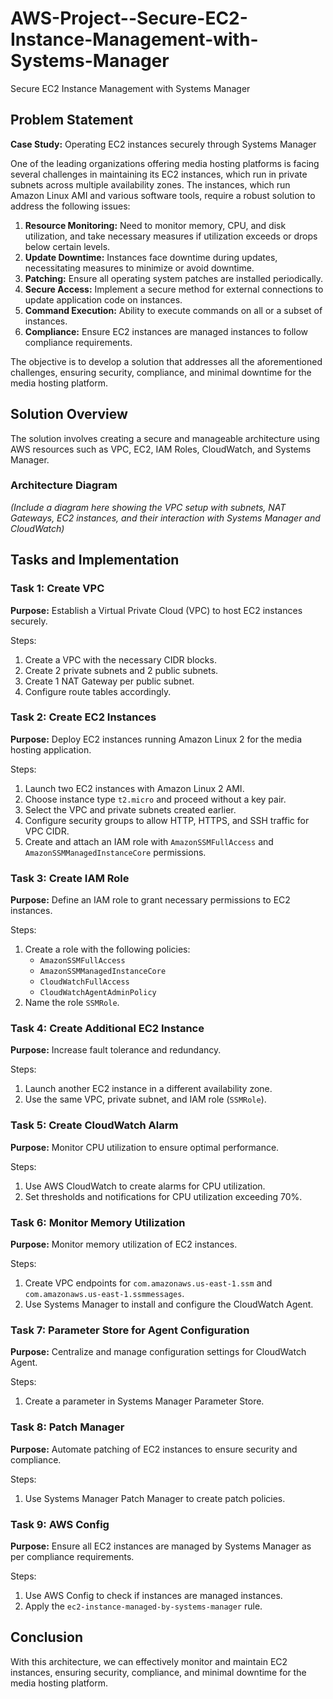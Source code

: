 # AWS-Project--Secure-EC2-Instance-Management-with-Systems-Manager

Secure EC2 Instance Management with Systems Manager

## Problem Statement

**Case Study:** Operating EC2 instances securely through Systems Manager

One of the leading organizations offering media hosting platforms is facing several challenges in maintaining its EC2 instances, which run in private subnets across multiple availability zones. The instances, which run Amazon Linux AMI and various software tools, require a robust solution to address the following issues:

1. **Resource Monitoring:** Need to monitor memory, CPU, and disk utilization, and take necessary measures if utilization exceeds or drops below certain levels.
2. **Update Downtime:** Instances face downtime during updates, necessitating measures to minimize or avoid downtime.
3. **Patching:** Ensure all operating system patches are installed periodically.
4. **Secure Access:** Implement a secure method for external connections to update application code on instances.
5. **Command Execution:** Ability to execute commands on all or a subset of instances.
6. **Compliance:** Ensure EC2 instances are managed instances to follow compliance requirements.

The objective is to develop a solution that addresses all the aforementioned challenges, ensuring security, compliance, and minimal downtime for the media hosting platform.

## Solution Overview

The solution involves creating a secure and manageable architecture using AWS resources such as VPC, EC2, IAM Roles, CloudWatch, and Systems Manager.

### Architecture Diagram

*(Include a diagram here showing the VPC setup with subnets, NAT Gateways, EC2 instances, and their interaction with Systems Manager and CloudWatch)*

## Tasks and Implementation

### Task 1: Create VPC

**Purpose:** Establish a Virtual Private Cloud (VPC) to host EC2 instances securely.

Steps:
1. Create a VPC with the necessary CIDR blocks.
2. Create 2 private subnets and 2 public subnets.
3. Create 1 NAT Gateway per public subnet.
4. Configure route tables accordingly.

### Task 2: Create EC2 Instances

**Purpose:** Deploy EC2 instances running Amazon Linux 2 for the media hosting application.

Steps:
1. Launch two EC2 instances with Amazon Linux 2 AMI.
2. Choose instance type `t2.micro` and proceed without a key pair.
3. Select the VPC and private subnets created earlier.
4. Configure security groups to allow HTTP, HTTPS, and SSH traffic for VPC CIDR.
5. Create and attach an IAM role with `AmazonSSMFullAccess` and `AmazonSSMManagedInstanceCore` permissions.

### Task 3: Create IAM Role

**Purpose:** Define an IAM role to grant necessary permissions to EC2 instances.

Steps:
1. Create a role with the following policies:
   - `AmazonSSMFullAccess`
   - `AmazonSSMManagedInstanceCore`
   - `CloudWatchFullAccess`
   - `CloudWatchAgentAdminPolicy`
2. Name the role `SSMRole`.

### Task 4: Create Additional EC2 Instance

**Purpose:** Increase fault tolerance and redundancy.

Steps:
1. Launch another EC2 instance in a different availability zone.
2. Use the same VPC, private subnet, and IAM role (`SSMRole`).

### Task 5: Create CloudWatch Alarm

**Purpose:** Monitor CPU utilization to ensure optimal performance.

Steps:
1. Use AWS CloudWatch to create alarms for CPU utilization.
2. Set thresholds and notifications for CPU utilization exceeding 70%.

### Task 6: Monitor Memory Utilization

**Purpose:** Monitor memory utilization of EC2 instances.

Steps:
1. Create VPC endpoints for `com.amazonaws.us-east-1.ssm` and `com.amazonaws.us-east-1.ssmmessages`.
2. Use Systems Manager to install and configure the CloudWatch Agent.

### Task 7: Parameter Store for Agent Configuration

**Purpose:** Centralize and manage configuration settings for CloudWatch Agent.

Steps:
1. Create a parameter in Systems Manager Parameter Store.

### Task 8: Patch Manager

**Purpose:** Automate patching of EC2 instances to ensure security and compliance.

Steps:
1. Use Systems Manager Patch Manager to create patch policies.

### Task 9: AWS Config

**Purpose:** Ensure all EC2 instances are managed by Systems Manager as per compliance requirements.

Steps:
1. Use AWS Config to check if instances are managed instances.
2. Apply the `ec2-instance-managed-by-systems-manager` rule.

## Conclusion

With this architecture, we can effectively monitor and maintain EC2 instances, ensuring security, compliance, and minimal downtime for the media hosting platform.

